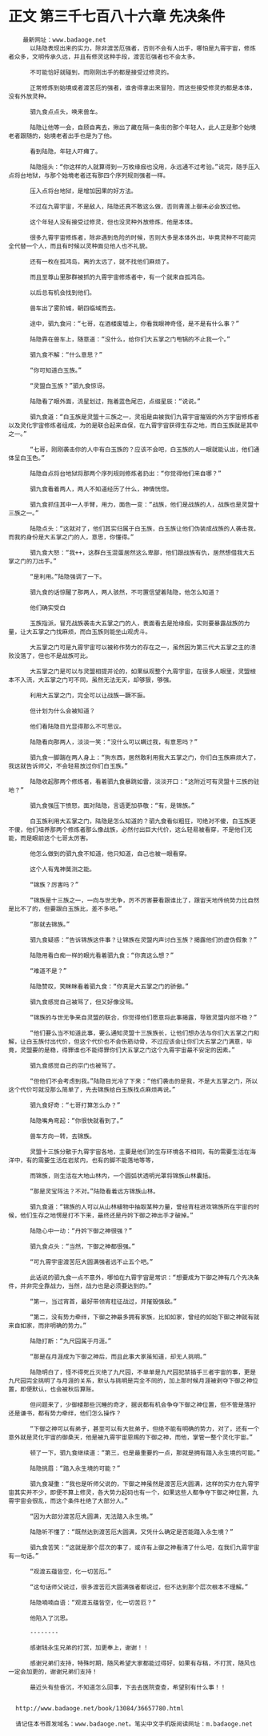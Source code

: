 # 正文 第三千七百八十六章 先决条件
        最新网址：www.badaoge.net
          以陆隐表现出来的实力，除非渡苦厄强者，否则不会有人出手，哪怕是九霄宇宙，修炼者众多，文明传承久远，并且有修灵这种手段，渡苦厄强者也不会太多。
      
          不可能恰好就碰到，而刚刚出手的都是接受过修灵的。
      
          正常修炼到始境或者渡苦厄的强者，谁舍得拿出来冒险，而这些接受修灵的都是本体，没有外放灵种。
      
          驷九食点点头，唤来兽车。
      
          陆隐让他等一会，自顾自离去，揪出了藏在隔一条街的那个年轻人，此人正是那个始境老者跟随的，始境老者出手也是为了他。
      
          看到陆隐，年轻人吓瘫了。
      
          陆隐摇头：“你这样的人就算得到一万枚缘痂也没用，永远通不过考验。”说完，随手压入点将台地狱，与那个始境老者还有那四个序列规则强者一样。
      
          压入点将台地狱，是增加因果的好方法。
      
          不过在九霄宇宙，不是敌人，陆隐还真不敢这么做，否则青莲上御未必会放过他。
      
          这个年轻人没有接受过修灵，但也没灵种外放修炼，他是本体。
      
          很多九霄宇宙修炼者，除非遇到危险的时候，否则大多是本体外出，毕竟灵种不可能完全代替一个人，而且有时候以灵种面见他人也不礼貌。
      
          还有一枚在孤鸿岛，离的太远了，就不找他们麻烦了。
      
          而且至尊山里那群被抓的九霄宇宙修炼者中，有一个就来自孤鸿岛。
      
          以后总有机会找到他们。
      
          兽车出了雾阶城，朝四临域而去。
      
          途中，驷九食问：“七哥，在酒楼废墟上，你看我眼神奇怪，是不是有什么事？”
      
          陆隐靠在兽车上，随意道：“没什么，给你们大五掌之门甩锅的不止我一个。”
      
          驷九食不解：“什么意思？”
      
          “你可知道白玉族。”
      
          “灵盟白玉族？”驷九食惊讶。
      
          陆隐看了眼外面，流星划过，拖着蓝色尾巴，点缀星辰：“说说。”
      
          驷九食道：“白玉族是灵盟十三族之一，灵祖是由被我们九霄宇宙摧毁的外方宇宙修炼者以及灵化宇宙修炼者组成，为的是联合起来自保，在九霄宇宙获得生存之地，而白玉族就是其中之一。”
      
          “七哥，刚刚袭击你的人中有白玉族的？应该不会吧，白玉族的人一眼就能认出，他们通体呈白玉色。”
      
          陆隐自点将台地狱将那两个序列规则修炼者扔出：“你觉得他们来自哪？”
      
          驷九食看着两人，两人不知道经历了什么，神情恍惚。
      
          驷九食抓住其中一人手臂，用力，面色一变：“战族，他们是战族的人，战族也是灵盟十三族之一。”
      
          陆隐点头：“这就对了，他们其实归属于白玉族，白玉族让他们伪装成战族的人袭击我，而我的身份是大五掌之门的人，意思，你懂得。”
      
          驷九食大怒：“我++，这群白玉混蛋居然这么卑鄙，他们跟战族有仇，居然想借我大五掌之门的刀出手。”
      
          “是利用。”陆隐强调了一下。
      
          驷九食的话惊醒了那两人，两人骇然，不可置信望着陆隐，他怎么知道？
      
          他们确实受白
      
          玉族指派，冒充战族袭击大五掌之门的人，表面看去是抢缘痂，实则要暴露战族的力量，让大五掌之门找麻烦，而白玉族则能坐山观虎斗。
      
          大五掌之门可是九霄宇宙可以被称作势力的存在之一，虽然因为第三代大五掌之主的溃败没落了，但也不是战族可比。
      
          大五掌之门是可以与灵盟相提并论的，如果纵观整个九霄宇宙，在很多人眼里，灵盟根本不入流，大五掌之门可不同，虽然无法无天，却够狠，够强。
      
          利用大五掌之门，完全可以让战族一蹶不振。
      
          但计划为什么会被知道？
      
          他们看陆隐目光显得那么不可思议。
      
          陆隐看向那两人，淡淡一笑：“没什么可以瞒过我，有意思吗？”
      
          驷九食一脚踹在两人身上：“狗东西，居然敢利用我大五掌之门，你们白玉族麻烦大了，我这就告诉师父，不会轻易放过你们白玉族。”
      
          陆隐收起那两个修炼者，看着驷九食暴跳如雷，淡淡开口：“这附近可有灵盟十三族的驻地？”
      
          驷九食强压下愤怒，面对陆隐，言语更加恭敬：“有，是锦族。”
      
          白玉族利用大五掌之门，陆隐是怎么知道的？驷九食看似粗狂，可绝对不傻，白玉族更不傻，他们培养那两个修炼者那么像战族，必然付出巨大代价，这么轻易被看穿，不是他们无能，而是眼前这个七哥太厉害。
      
          他怎么做到的驷九食不知道，他只知道，自己也被一眼看穿。
      
          这个人有鬼神莫测之能。
      
          “锦族？厉害吗？”
      
          “锦族是十三族之一，一向与世无争，厉不厉害要看跟谁比了，跟宙天地传统势力比自然是比不了的，但要跟白玉族比，差不多吧。”
      
          “那就去锦族。”
      
          驷九食疑惑：“告诉锦族这件事？让锦族在灵盟内声讨白玉族？揭露他们的虚伪假象？”
      
          陆隐用看白痴一样的眼光看着驷九食：“你真这么想？”
      
          “难道不是？”
      
          陆隐赞叹，笑眯眯看着驷九食：“你真是大五掌之门的骄傲。”
      
          驷九食感觉自己被骂了，但又好像没骂。
      
          “锦族的与世无争来自灵盟的联合，你觉得他们愿意将此事揭露，导致灵盟内部不稳？”
      
          “他们要么当不知道此事，要么通知灵盟十三族族长，让他们想办法与你们大五掌之门和解，让白玉族付出代价，但这个代价也不会伤筋动骨，不过应该会让你们大五掌之门满意，毕竟，灵盟要的是稳，得罪谁也不能得罪你们大五掌之门这个九霄宇宙最不安定的因素。”
      
          驷九食感觉自己的宗门也被骂了。
      
          “但他们不会考虑到我。”陆隐目光冷了下来：“他们袭击的是我，不是大五掌之门，所以这个代价可就没那么简单了，先去锦族给白玉族找点麻烦再说。”
      
          驷九食好奇：“七哥打算怎么办？”
      
          陆隐嘴角弯起：“你很快就看到了。”
      
          兽车方向一转，去锦族。
      
          灵盟十三族分散于九霄宇宙各地，主要是他们的生存环境各不相同，有的需要生活在海洋中，有的需要生活在岩浆内，也有的脚不能落地等等，
      
          而锦族，则生活在大地山林内，一个圆弧状透明光罩将锦族山林囊括。
      
          “那是灵宝阵法？不对。”陆隐看着远方锦族山林。
      
          驷九食道：“锦族的人可以从山林植物中抽取某种力量，曾经宵柱进攻锦族所在宇宙的时候，他们生存之地愣是打不下来，最终还是丹妗下御之神出手才破掉。”
      
          陆隐心中一动：“丹妗下御之神很强？”
      
          驷九食点头：“当然，下御之神都很强。”
      
          “可九霄宇宙渡苦厄大圆满强者远不止五个吧。”
      
          此话说的驷九食一点不意外，哪怕在九霄宇宙是常识：“想要成为下御之神有几个先决条件，并非完全靠战力，当然，战力也是必须要达到的。”
      
          “第一，当过宵首，最好带领宵柱征战过，并摧毁强敌。”
      
          “第二，没有势力牵绊，下御之神最多拥有家族，比如如家，曾经的如始下御之神就有就来自如家，而非明确的势力。”
      
          陆隐打断：“九尺园属于月涯。”
      
          “那是在月涯成为下御之神后，而且此事大家虽知道，却无人挑明。”
      
          陆隐明白了，怪不得死丘灭绝了九尺园，不单单是九尺园犯禁插手三者宇宙的事，更是九尺园完全挑明了与月涯的关系，默认与挑明是完全不同的，加上那时候月涯被剥夺下御之神位置，即便默认，也会被秋后算账。
      
          但问题来了，少御楼那些沉睡的奇才，据说都有机会争夺下御之神位置，但不管是落狞还是谦书，都有势力牵绊，他们怎么操作？
      
          “下御之神可以有弟子，甚至可以有大批弟子，但绝不能有明确的势力，对了，还有一个意外就是灵化宇宙的御桑天，他是被九霄宇宙恩赐的下御之神，而他，掌管一整个灵化宇宙。”
      
          顿了一下，驷九食继续道：“第三，也是最重要的一点，那就是拥有踏入永生境的可能。”
      
          陆隐挑眉：“踏入永生境的可能？”
      
          驷九食凝重：“我也是听师父说的，下御之神虽然是渡苦厄大圆满，这样的实力在九霄宇宙其实并不少，即便不算上修灵，各大势力起码也有一个，如果这些人都争夺下御之神位置，九霄宇宙会很乱，而这个条件杜绝了大部分人。”
      
          “因为大部分渡苦厄大圆满，无法踏入永生境。”
      
          陆隐听不懂了：“既然达到渡苦厄大圆满，又凭什么确定是否能踏入永生境？”
      
          驷九食苦笑：“这就是那个层次的事了，或许有上御之神看清了什么吧，在我们九霄宇宙有一句话。”
      
          “观渡五蕴皆空，化一切苦厄。”
      
          “这句话师父说过，很多渡苦厄大圆满强者都说过，但不达到那个层次根本不理解。”
      
          陆隐喃喃自语：“观渡五蕴皆空，化一切苦厄？”
      
          他陷入了沉思。
      
          --------
      
          感谢钱永生兄弟的打赏，加更奉上，谢谢！！
      
          感谢兄弟们支持，特殊时期，随风希望大家都能过得好，如果有存稿，不打赏，随风也一定会加更的，谢谢兄弟们支持！
      
          最近头有些昏沉，不知道怎么回事，下去去医院查查，希望别有什么事！！
      
      
      http://www.badaoge.net/book/13084/36657780.html
      
      请记住本书首发域名：www.badaoge.net。笔尖中文手机版阅读网址：m.badaoge.net